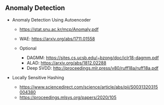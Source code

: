 ## Anomaly Detection

* Anomaly Detection Using Autoencoder
  * https://stat.snu.ac.kr/mcp/Anomaly.pdf
  * WAE: https://arxiv.org/abs/1711.01558
  
  * Optional
    * DAGMM: https://sites.cs.ucsb.edu/~bzong/doc/iclr18-dagmm.pdf
    * ALAD: https://arxiv.org/abs/1812.02288
    * Deep SVDD: http://proceedings.mlr.press/v80/ruff18a/ruff18a.pdf

* Locally Sensitive Hashing
  * https://www.sciencedirect.com/science/article/abs/pii/S0031320315004380
  * https://proceedings.mlsys.org/papers/2020/105
  

